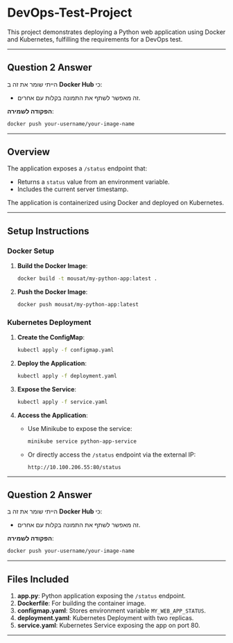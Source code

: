 # DevOps-Test-Project

This project demonstrates deploying a Python web application using Docker and Kubernetes, fulfilling the requirements for a DevOps test.

---


## Question 2 Answer

הייתי שומר את זה ב **Docker Hub** כי:

- זה מאפשר לשתף את התמונה בקלות עם אחרים.

**הפקודה לשמירה**:

```bash
docker push your-username/your-image-name
```

---

## Overview

The application exposes a `/status` endpoint that:

- Returns a `status` value from an environment variable.
- Includes the current server timestamp.

The application is containerized using Docker and deployed on Kubernetes.

---

## Setup Instructions

### Docker Setup

1. **Build the Docker Image**:

   ```bash
   docker build -t mousat/my-python-app:latest .
   ```

2. **Push the Docker Image**:
   ```bash
   docker push mousat/my-python-app:latest
   ```

### Kubernetes Deployment

1. **Create the ConfigMap**:

   ```bash
   kubectl apply -f configmap.yaml
   ```

2. **Deploy the Application**:

   ```bash
   kubectl apply -f deployment.yaml
   ```

3. **Expose the Service**:

   ```bash
   kubectl apply -f service.yaml
   ```

4. **Access the Application**:
   - Use Minikube to expose the service:
     ```bash
     minikube service python-app-service
     ```
   - Or directly access the `/status` endpoint via the external IP:
     ```plaintext
     http://10.100.206.55:80/status
     ```

---

## Question 2 Answer

הייתי שומר את זה ב **Docker Hub** כי:

- זה מאפשר לשתף את התמונה בקלות עם אחרים.

**הפקודה לשמירה**:

```bash
docker push your-username/your-image-name
```

---

## Files Included

1. **app.py**: Python application exposing the `/status` endpoint.
2. **Dockerfile**: For building the container image.
3. **configmap.yaml**: Stores environment variable `MY_WEB_APP_STATUS`.
4. **deployment.yaml**: Kubernetes Deployment with two replicas.
5. **service.yaml**: Kubernetes Service exposing the app on port 80.

---

